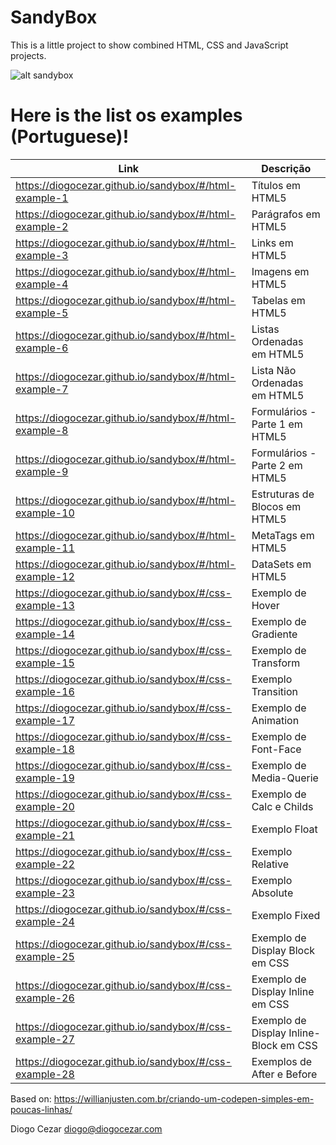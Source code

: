 # SandyBox

This is a little project to show combined HTML, CSS and JavaScript projects.

![alt sandybox](https://diogocezar.github.io/sandybox/images/sandybox.gif)

# Here is the list os examples (Portuguese)!

| Link                                                    | Descrição                                  |
|---------------------------------------------------------|--------------------------------------------|
| https://diogocezar.github.io/sandybox/#/html-example-1  | Títulos em HTML5                           |
| https://diogocezar.github.io/sandybox/#/html-example-2  | Parágrafos em HTML5                        |
| https://diogocezar.github.io/sandybox/#/html-example-3  | Links em HTML5                             |
| https://diogocezar.github.io/sandybox/#/html-example-4  | Imagens em HTML5                           |
| https://diogocezar.github.io/sandybox/#/html-example-5  | Tabelas em HTML5                           |
| https://diogocezar.github.io/sandybox/#/html-example-6  | Listas Ordenadas em HTML5                  |
| https://diogocezar.github.io/sandybox/#/html-example-7  | Lista Não Ordenadas em HTML5               |
| https://diogocezar.github.io/sandybox/#/html-example-8  | Formulários - Parte 1 em HTML5             |
| https://diogocezar.github.io/sandybox/#/html-example-9  | Formulários - Parte 2 em HTML5             |
| https://diogocezar.github.io/sandybox/#/html-example-10 | Estruturas de Blocos em HTML5              |
| https://diogocezar.github.io/sandybox/#/html-example-11 | MetaTags em HTML5                          |
| https://diogocezar.github.io/sandybox/#/html-example-12 | DataSets em HTML5                          |
| https://diogocezar.github.io/sandybox/#/css-example-13  | Exemplo de Hover                           |
| https://diogocezar.github.io/sandybox/#/css-example-14  | Exemplo de Gradiente                       |
| https://diogocezar.github.io/sandybox/#/css-example-15  | Exemplo de Transform                       |
| https://diogocezar.github.io/sandybox/#/css-example-16  | Exemplo Transition                         |
| https://diogocezar.github.io/sandybox/#/css-example-17  | Exemplo de Animation                       |
| https://diogocezar.github.io/sandybox/#/css-example-18  | Exemplo de Font-Face                       |
| https://diogocezar.github.io/sandybox/#/css-example-19  | Exemplo de Media-Querie                    |
| https://diogocezar.github.io/sandybox/#/css-example-20  | Exemplo de Calc e Childs                   |
| https://diogocezar.github.io/sandybox/#/css-example-21  | Exemplo Float                              |
| https://diogocezar.github.io/sandybox/#/css-example-22  | Exemplo Relative                           |
| https://diogocezar.github.io/sandybox/#/css-example-23  | Exemplo Absolute                           |
| https://diogocezar.github.io/sandybox/#/css-example-24  | Exemplo Fixed                              |
| https://diogocezar.github.io/sandybox/#/css-example-25  | Exemplo de Display Block em CSS            |
| https://diogocezar.github.io/sandybox/#/css-example-26  | Exemplo de Display Inline em CSS           |
| https://diogocezar.github.io/sandybox/#/css-example-27  | Exemplo de Display Inline-Block em CSS     |
| https://diogocezar.github.io/sandybox/#/css-example-28  | Exemplos de After e Before                 |

Based on: https://willianjusten.com.br/criando-um-codepen-simples-em-poucas-linhas/

Diogo Cezar <diogo@diogocezar.com>